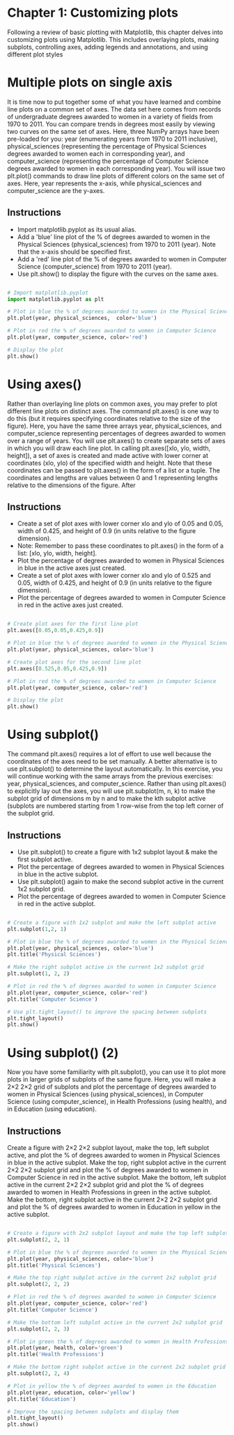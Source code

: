 
# Chapter 1: Customizing plots
Following a review of basic plotting with Matplotlib, this chapter delves into customizing plots using Matplotlib. 
This includes overlaying plots, making subplots, controlling axes, adding legends and annotations, and using different plot styles

# Multiple plots on single axis
It is time now to put together some of what you have learned and combine line plots on a common set of axes. The data set here comes from records of undergraduate degrees awarded to women in a variety of fields from 1970 to 2011. You can compare trends in degrees most easily by viewing two curves on the same set of axes.
Here, three NumPy arrays have been pre-loaded for you: year (enumerating years from 1970 to 2011 inclusive), physical_sciences (representing the percentage of Physical Sciences degrees awarded to women each in corresponding year), and computer_science (representing the percentage of Computer Science degrees awarded to women in each corresponding year). 
You will issue two plt.plot() commands to draw line plots of different colors on the same set of axes. Here, year represents the x-axis, while physical_sciences and computer_science are the y-axes.

## Instructions
* Import matplotlib.pyplot as its usual alias.
* Add a 'blue' line plot of the % of degrees awarded to women in the Physical Sciences (physical_sciences) from 1970 to 2011 (year). Note that the x-axis should be specified first.
* Add a 'red' line plot of the % of degrees awarded to women in Computer Science (computer_science) from 1970 to 2011 (year).
* Use plt.show() to display the figure with the curves on the same axes.

```python

# Import matplotlib.pyplot
import matplotlib.pyplot as plt

# Plot in blue the % of degrees awarded to women in the Physical Sciences
plt.plot(year, physical_sciences,  color='blue')

# Plot in red the % of degrees awarded to women in Computer Science
plt.plot(year, computer_science, color='red')

# Display the plot
plt.show()
```
# Using axes()
Rather than overlaying line plots on common axes, you may prefer to plot different line plots on distinct axes. The command plt.axes() is one way to do this (but it requires specifying coordinates relative to the size of the figure).
Here, you have the same three arrays year, physical_sciences, and computer_science representing percentages of degrees awarded to women over a range of years. You will use plt.axes() to create separate sets of axes in which you will draw each line plot.
In calling plt.axes([xlo, ylo, width, height]), a set of axes is created and made active with lower corner at coordinates (xlo, ylo) of the specified width and height. Note that these coordinates can be passed to plt.axes() in the form of a list or a tuple.
The coordinates and lengths are values between 0 and 1 representing lengths relative to the dimensions of the figure. After 

## Instructions
* Create a set of plot axes with lower corner xlo and ylo of 0.05 and 0.05, width of 0.425, and height of 0.9 (in units relative to the figure dimension).
* Note: Remember to pass these coordinates to plt.axes() in the form of a list: [xlo, ylo, width, height].
* Plot the percentage of degrees awarded to women in Physical Sciences in blue in the active axes just created.
* Create a set of plot axes with lower corner xlo and ylo of 0.525 and 0.05, width of 0.425, and height of 0.9 (in units relative to the figure dimension).
* Plot the percentage of degrees awarded to women in Computer Science in red in the active axes just created.

```python

# Create plot axes for the first line plot
plt.axes([0.05,0.05,0.425,0.9])

# Plot in blue the % of degrees awarded to women in the Physical Sciences
plt.plot(year, physical_sciences, color='blue')

# Create plot axes for the second line plot
plt.axes([0.525,0.05,0.425,0.9])

# Plot in red the % of degrees awarded to women in Computer Science
plt.plot(year, computer_science, color='red')

# Display the plot
plt.show()
```

# Using subplot() 

The command plt.axes() requires a lot of effort to use well because the coordinates of the axes need to be set manually. A better alternative is to use plt.subplot() to determine the layout automatically.
In this exercise, you will continue working with the same arrays from the previous exercises: year, physical_sciences, and computer_science. Rather than using plt.axes() to explicitly lay out the axes, you will use plt.subplot(m, n, k) to make the subplot grid of dimensions m by n and to make the kth subplot active (subplots are numbered starting from 1 row-wise from the top left corner of the subplot grid.

## Instructions
* Use plt.subplot() to create a figure with 1x2 subplot layout & make the first subplot active.
* Plot the percentage of degrees awarded to women in Physical Sciences in blue in the active subplot. 
* Use plt.subplot() again to make the second subplot active in the current 1x2 subplot grid.
* Plot the percentage of degrees awarded to women in Computer Science in red in the active subplot.

```python

# Create a figure with 1x2 subplot and make the left subplot active
plt.subplot(1,2, 1)

# Plot in blue the % of degrees awarded to women in the Physical Sciences
plt.plot(year, physical_sciences, color='blue')
plt.title('Physical Sciences')

# Make the right subplot active in the current 1x2 subplot grid
plt.subplot(1, 2, 2)

# Plot in red the % of degrees awarded to women in Computer Science
plt.plot(year, computer_science, color='red')
plt.title('Computer Science')

# Use plt.tight_layout() to improve the spacing between subplots
plt.tight_layout()
plt.show()
```
# Using subplot() (2)
Now you have some familiarity with plt.subplot(), you can use it to plot more plots in larger grids of subplots of the same figure.
Here, you will make a 
2×2
2×2
grid of subplots and plot the percentage of degrees awarded to women in Physical Sciences (using physical_sciences), in Computer Science (using computer_science), in Health Professions (using health), and in Education (using education).

## Instructions
Create a figure with 
2×2
2×2
subplot layout, make the top, left subplot active, and plot the % of degrees awarded to women in Physical Sciences in blue in the active subplot.
Make the top, right subplot active in the current 
2×2
2×2
subplot grid and plot the % of degrees awarded to women in Computer Science in red in the active subplot.
Make the bottom, left subplot active in the current 
2×2
2×2
subplot grid and plot the % of degrees awarded to women in Health Professions in green in the active subplot.
Make the bottom, right subplot active in the current 
2×2
2×2
subplot grid and plot the % of degrees awarded to women in Education in yellow in the active subplot.

```python

# Create a figure with 2x2 subplot layout and make the top left subplot active
plt.subplot(2, 2, 1) 

# Plot in blue the % of degrees awarded to women in the Physical Sciences
plt.plot(year, physical_sciences, color='blue')
plt.title('Physical Sciences')

# Make the top right subplot active in the current 2x2 subplot grid 
plt.subplot(2, 2, 2)

# Plot in red the % of degrees awarded to women in Computer Science
plt.plot(year, computer_science, color='red')
plt.title('Computer Science')

# Make the bottom left subplot active in the current 2x2 subplot grid
plt.subplot(2, 2, 3)

# Plot in green the % of degrees awarded to women in Health Professions
plt.plot(year, health, color='green')
plt.title('Health Professions')

# Make the bottom right subplot active in the current 2x2 subplot grid
plt.subplot(2, 2, 4)

# Plot in yellow the % of degrees awarded to women in the Education
plt.plot(year, education, color='yellow')
plt.title('Education')

# Improve the spacing between subplots and display them
plt.tight_layout()
plt.show()
```












